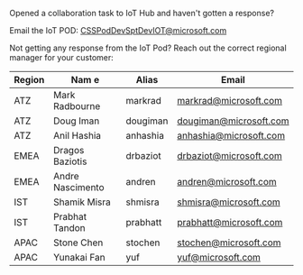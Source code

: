 Opened a collaboration task to IoT Hub and haven't gotten a response?

Email the IoT POD:
CSSPodDevSptDevIOT@microsoft.com

Not getting any response from the IoT Pod?
Reach out the correct regional manager for your customer:


|Region|Nam e            |Alias   |Email                  |
|------|-----------------|--------|-----------------------|
|ATZ   |Mark Radbourne   |markrad |markrad@microsoft.com  |
|ATZ   |Doug Iman        |dougiman|dougiman@microsoft.com |
|ATZ   |Anil Hashia      |anhashia|anhashia@microsoft.com |
|EMEA  |Dragos Baziotis  |drbaziot|drbaziot@microsoft.com |
|EMEA  |Andre Nascimento |andren  |andren@microsoft.com   |
|IST   |Shamik Misra     |shmisra |shmisra@microsoft.com  |
|IST   |Prabhat Tandon   |prabhatt|prabhatt@microsoft.com |
|APAC  |Stone Chen       |stochen |stochen@microsoft.com  |
|APAC  |Yunakai Fan      |yuf     |yuf@microsoft.com      |


